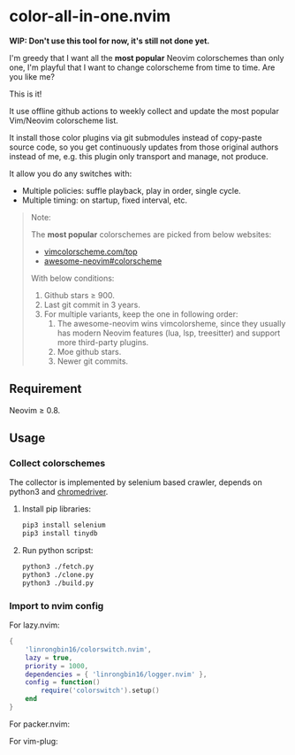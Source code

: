 # color-all-in-one.nvim

**WIP: Don't use this tool for now, it's still not done yet.**

I'm greedy that I want all the **most popular** Neovim colorschemes than only one, I'm playful that I want to change colorscheme from time to time. Are you like me?

This is it!

It use offline github actions to weekly collect and update the most popular Vim/Neovim colorscheme list.

It install those color plugins via git submodules instead of copy-paste source code, so you get continuously updates from those original authors instead of me, e.g. this plugin only transport and manage, not produce.

It allow you do any switches with:
  * Multiple policies: suffle playback, play in order, single cycle.
  * Multiple timing: on startup, fixed interval, etc.

> Note:
>
> The **most popular** colorschemes are picked from below websites:
> - [vimcolorscheme.com/top](https://vimcolorschemes.com/top)
> - [awesome-neovim#colorscheme](https://www.trackawesomelist.com/rockerBOO/awesome-neovim/readme/#colorscheme)
>
> With below conditions:
>
> 1. Github stars &ge; 900.
> 2. Last git commit in 3 years.
> 3. For multiple variants, keep the one in following order:
>    1. The awesome-neovim wins vimcolorsheme, since they usually has modern Neovim features (lua, lsp, treesitter) and support more third-party plugins.
>    2. Moe github stars.
>    3. Newer git commits.

## Requirement

Neovim &ge; 0.8.

## Usage

### Collect colorschemes

The collector is implemented by selenium based crawler, depends on
python3 and [chromedriver](https://chromedriver.chromium.org/downloads).

1. Install pip libraries:

   ```bash
   pip3 install selenium
   pip3 install tinydb
   ```

2. Run python scripst:

   ```bash
   python3 ./fetch.py
   python3 ./clone.py
   python3 ./build.py
   ```

### Import to nvim config

For lazy.nvim:

```lua
{
    'linrongbin16/colorswitch.nvim',
    lazy = true,
    priority = 1000,
    dependencies = { 'linrongbin16/logger.nvim' },
    config = function()
        require('colorswitch').setup()
    end
}
```

For packer.nvim:

For vim-plug:
